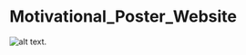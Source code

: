 # Motivational_Poster_Website
![alt text](https://cdn3.successories.com/products/6612911t-motivational-posters-make-it-happen-mountain-motivational-poster.jpg).
